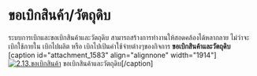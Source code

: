 # ขอเบิกสินค้า/วัตถุดิบ

ระบบการเบิกและขอเบิกสินค้าและวัตถุดิบ สามารถสร้างการทำงานให้สอดคล้องได้หลากลาย
ไม่ว่าจะเบิกใช้ภายใน เบิกไปผลิต หรือ เบิกไปเป้นค่าใช้จ่ายต่างๆของกิจการ
**ขอเบิกสินค้าและวัตถุดิบ** [caption id="attachment_1583" align="alignnone"
width="1914"][![2.13.ขอเบิกสินค้า](/images/2.13.ขอเบิกสินค้า.jpg)](/images/2.13.ขอเบิกสินค้า.jpg)
ขอเบิกสินค้าและวัตถุดิบ[/caption]  

